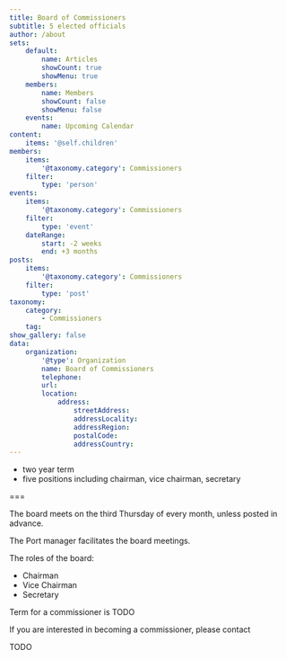 ```yaml
---
title: Board of Commissioners
subtitle: 5 elected officials 
author: /about
sets:
    default:
        name: Articles
        showCount: true
        showMenu: true
    members:
        name: Members
        showCount: false
        showMenu: false
    events:
        name: Upcoming Calendar
content:
    items: '@self.children'
members:
    items: 
        '@taxonomy.category': Commissioners
    filter:
        type: 'person'
events:
    items: 
        '@taxonomy.category': Commissioners
    filter:
        type: 'event'
    dateRange:
        start: -2 weeks
        end: +3 months
posts:
    items: 
        '@taxonomy.category': Commissioners
    filter:
        type: 'post'
taxonomy:
    category:
        - Commissioners
    tag:
show_gallery: false
data:
    organization:
        '@type': Organization
        name: Board of Commissioners
        telephone: 
        url: 
        location:
            address:
                streetAddress: 
                addressLocality: 
                addressRegion: 
                postalCode: 
                addressCountry: 
---
```


- two year term
- five positions including chairman, vice chairman, secretary

===

The board meets on the third Thursday of every month, unless posted in advance. 

The Port manager facilitates the board meetings. 

The roles of the board:

- Chairman
- Vice Chairman
- Secretary

Term for a commissioner is TODO

If you are interested in becoming a commissioner, please contact

TODO
